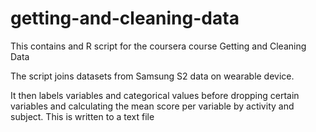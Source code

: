 # getting-and-cleaning-data
This contains and R script for the coursera course Getting and Cleaning Data

The script joins datasets from Samsung S2 data on wearable device.

It then labels variables and categorical values before dropping certain variables and calculating the mean score per variable
by activity and subject. This is written to a text file
